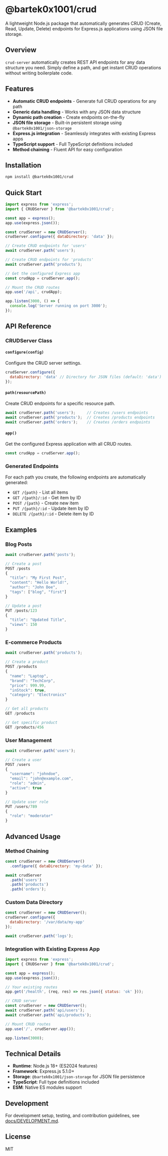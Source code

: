 # @bartek0x1001/crud

A lightweight Node.js package that automatically generates CRUD (Create, Read, Update, Delete) endpoints for Express.js applications using JSON file storage.

## Overview

`crud-server` automatically creates REST API endpoints for any data structure you need. Simply define a path, and get instant CRUD operations without writing boilerplate code.

## Features

- **Automatic CRUD endpoints** - Generate full CRUD operations for any path
- **Generic data handling** - Works with any JSON data structure
- **Dynamic path creation** - Create endpoints on-the-fly
- **JSON file storage** - Built-in persistent storage using `@bartek0x1001/json-storage`
- **Express.js integration** - Seamlessly integrates with existing Express apps
- **TypeScript support** - Full TypeScript definitions included
- **Method chaining** - Fluent API for easy configuration

## Installation

```bash
npm install @bartek0x1001/crud
```

## Quick Start

```javascript
import express from 'express';
import { CRUDServer } from '@bartek0x1001/crud';

const app = express();
app.use(express.json());

const crudServer = new CRUDServer();
crudServer.configure({ dataDirectory: 'data' });

// Create CRUD endpoints for 'users'
await crudServer.path('users');

// Create CRUD endpoints for 'products' 
await crudServer.path('products');

// Get the configured Express app
const crudApp = crudServer.app();

// Mount the CRUD routes
app.use('/api', crudApp);

app.listen(3000, () => {
  console.log('Server running on port 3000');
});
```

## API Reference

### CRUDServer Class

#### `configure(config)`
Configure the CRUD server settings.

```javascript
crudServer.configure({
  dataDirectory: 'data' // Directory for JSON files (default: 'data')
});
```

#### `path(resourcePath)`
Create CRUD endpoints for a specific resource path.

```javascript
await crudServer.path('users');     // Creates /users endpoints
await crudServer.path('products');  // Creates /products endpoints
await crudServer.path('orders');    // Creates /orders endpoints
```

#### `app()`
Get the configured Express application with all CRUD routes.

```javascript
const crudApp = crudServer.app();
```

### Generated Endpoints

For each path you create, the following endpoints are automatically generated:

- `GET /{path}` - List all items
- `GET /{path}/:id` - Get item by ID
- `POST /{path}` - Create new item
- `PUT /{path}/:id` - Update item by ID
- `DELETE /{path}/:id` - Delete item by ID

## Examples

### Blog Posts

```javascript
await crudServer.path('posts');

// Create a post
POST /posts
{
  "title": "My First Post",
  "content": "Hello World!",
  "author": "John Doe",
  "tags": ["blog", "first"]
}

// Update a post
PUT /posts/123
{
  "title": "Updated Title",
  "views": 150
}
```

### E-commerce Products

```javascript
await crudServer.path('products');

// Create a product
POST /products
{
  "name": "Laptop",
  "brand": "TechCorp",
  "price": 999.99,
  "inStock": true,
  "category": "Electronics"
}

// Get all products
GET /products

// Get specific product
GET /products/456
```

### User Management

```javascript
await crudServer.path('users');

// Create a user
POST /users
{
  "username": "johndoe",
  "email": "john@example.com",
  "role": "admin",
  "active": true
}

// Update user role
PUT /users/789
{
  "role": "moderator"
}
```

## Advanced Usage

### Method Chaining

```javascript
const crudServer = new CRUDServer()
  .configure({ dataDirectory: 'my-data' });

await crudServer
  .path('users')
  .path('products')
  .path('orders');
```

### Custom Data Directory

```javascript
const crudServer = new CRUDServer();
crudServer.configure({ 
  dataDirectory: '/var/data/my-app' 
});

await crudServer.path('logs');
```

### Integration with Existing Express App

```javascript
import express from 'express';
import { CRUDServer } from '@bartek0x1001/crud';

const app = express();
app.use(express.json());

// Your existing routes
app.get('/health', (req, res) => res.json({ status: 'ok' }));

// CRUD server
const crudServer = new CRUDServer();
await crudServer.path('api/users');
await crudServer.path('api/products');

// Mount CRUD routes
app.use('/', crudServer.app());

app.listen(3000);
```

## Technical Details

- **Runtime**: Node.js 18+ (ES2024 features)
- **Framework**: Express.js 5.1.0+
- **Storage**: `@bartek0x1001/json-storage` for JSON file persistence
- **TypeScript**: Full type definitions included
- **ESM**: Native ES modules support

## Development

For development setup, testing, and contribution guidelines, see [docs/DEVELOPMENT.md](docs/DEVELOPMENT.md).

## License

MIT
